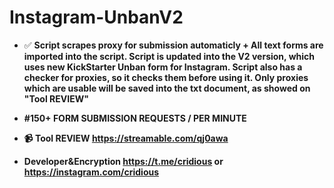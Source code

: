 # Instagram-UnbanV2

</a> </p>

- ✅ <strong>Script scrapes proxy for submission automaticly + All text forms are imported into the script. Script is updated into the V2 version, which uses new KickStarter Unban form for Instagram. Script also has a checker for proxies, so it checks them before using it. Only proxies which are usable will be saved into the txt document, as showed on "Tool REVIEW"<strong>
- **#150+ FORM SUBMISSION REQUESTS / PER MINUTE**

- 📹 <strong>Tool REVIEW<strong> **https://streamable.com/qj0awa**


- <strong>Developer&Encryption<strong> **https://t.me/cridious** or **https://instagram.com/cridious**
